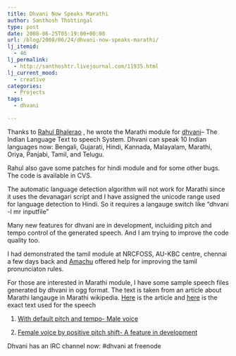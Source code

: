 ```yaml
---
title: Dhvani Now Speaks Marathi
author: Santhosh Thottingal
type: post
date: 2008-06-25T05:19:00+00:00
url: /blog/2008/06/24/dhvani-now-speaks-marathi/
lj_itemid:
  - 46
lj_permalink:
  - http://santhoshtr.livejournal.com/11935.html
lj_current_mood:
  - creative
categories:
  - Projects
tags:
  - dhvani

---
```

Thanks to [Rahul Bhalerao][1] , he wrote the Marathi module for [dhvani][2]&#8211; The Indian Language Text to speech System. Dhvani can speak 10 Indian languages now: Bengali, Gujarati, Hindi, Kannada, Malayalam, Marathi, Oriya, Panjabi, Tamil, and Telugu.

Rahul also gave some patches for hindi module and for some other bugs. The code is available in CVS.

The automatic language detection algorithm will not work for Marathi since it uses the devanagari script and I have assigned the unicode range used for language detection to Hindi. So it requires a langauge switch like &#8220;dhvani -l mr inputfile&#8221;

Many new features for dhvani are in development, incluiding pitch and tempo control of the generated speech. And I am trying to improve the code quality too.

I had demonstrated the tamil module at NRCFOSS, AU-KBC centre, chennai a few days back and [Amachu][3] offered help for improving the tamil pronunciaton rules.

For those are interested in Marathi module, I have some sample speech files generated by dhvani in ogg format. The text is taken from an article about Marathi langauge in Marathi wikipedia. [Here][4] is the article and [here][5] is the exact text used for the speech

1. [With default pitch and tempo- Male voice][6]

2. [Female voice by positive pitch shift- A feature in development][7]

Dhvani has an IRC channel now: #dhvani at freenode

 [1]: http://rahulpmb.blogspot.com
 [2]: http://dhvani.sourceforge.net
 [3]: http://amachu.net
 [4]: http://mr.wikipedia.org/wiki/मराठी_भाषा
 [5]: http://santhosh00.googlepages.com/marathi.txt
 [6]: http://santhosh00.googlepages.com/marathi.ogg
 [7]: http://santhosh00.googlepages.com/marathi-pitch4.ogg